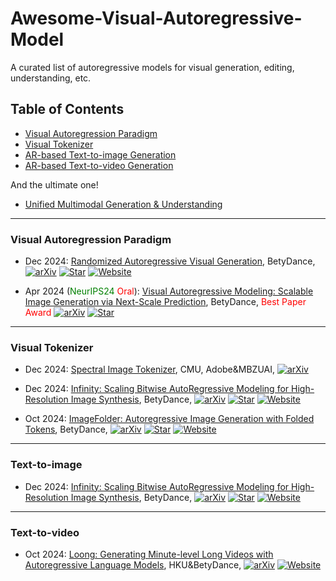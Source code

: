 # Awesome-Visual-Autoregressive-Model

A curated list of autoregressive models for visual generation, editing, understanding, etc.


## Table of Contents <!-- omit in toc -->

[//]: # (- [Basemodel]&#40;#&#41;)

- [Visual Autoregression Paradigm](#visual-autoregression-paradigm)
- [Visual Tokenizer](#Tokenizer)
- [AR-based Text-to-image Generation](#evaluation-benchmarks-and-metrics)
- [AR-based Text-to-video Generation](#evaluation-benchmarks-and-metrics)

And the ultimate one!

- [Unified Multimodal Generation & Understanding](#evaluation-benchmarks-and-metrics)



----
### Visual Autoregression Paradigm


+ Dec 2024:  [Randomized Autoregressive Visual Generation](https://arxiv.org/abs/2411.00776), BetyDance, [![arXiv](https://img.shields.io/badge/arXiv-b31b1b.svg)](https://arxiv.org/abs/2411.00776)
  [![Star](https://img.shields.io/github/stars/bytedance/1d-tokenizer.svg?style=social&label=Star)](https://github.com/bytedance/1d-tokenizer) [![Website](https://img.shields.io/badge/Website-9cf)](https://yucornetto.github.io/projects/rar.html)


+ Apr 2024 (<span style="color: green;">NeurIPS24</span> <span style="color: red;">Oral</span>):  [Visual Autoregressive Modeling: Scalable Image Generation via Next-Scale Prediction](https://arxiv.org/abs/2404.02905), BetyDance, <span style="color: red;"> Best Paper Award</span> [![arXiv](https://img.shields.io/badge/arXiv-b31b1b.svg)](https://arxiv.org/abs/2404.02905)
  [![Star](https://img.shields.io/github/stars/FoundationVision/VAR.svg?style=social&label=Star)](https://github.com/FoundationVision/VAR)

----
### Visual Tokenizer

+ Dec 2024:  [Spectral Image Tokenizer](https://arxiv.org/abs/2412.09607), CMU, Adobe&MBZUAI, [![arXiv](https://img.shields.io/badge/arXiv-b31b1b.svg)](https://arxiv.org/abs/2412.09607)

[//]: # (  [![Star]&#40;https://img.shields.io/github/stars/lxa9867/ImageFolder.svg?style=social&label=Star&#41;]&#40;https://github.com/lxa9867/ImageFolder&#41; [![Website]&#40;https://img.shields.io/badge/Website-9cf&#41;]&#40;https://lxa9867.github.io/works/imagefolder/index.html&#41;)

+ Dec 2024:  [Infinity: Scaling Bitwise AutoRegressive Modeling for High-Resolution Image Synthesis](https://arxiv.org/abs/2412.04431), BetyDance, [![arXiv](https://img.shields.io/badge/arXiv-b31b1b.svg)](https://arxiv.org/abs/2412.04431)
  [![Star](https://img.shields.io/github/stars/FoundationVision/Infinity.svg?style=social&label=Star)](https://github.com/FoundationVision/Infinity) [![Website](https://img.shields.io/badge/Website-9cf)](https://foundationvision.github.io/infinity.project/)

+ Oct 2024:  [ImageFolder: Autoregressive Image Generation with Folded Tokens](https://arxiv.org/abs/2410.01756), BetyDance, [![arXiv](https://img.shields.io/badge/arXiv-b31b1b.svg)](https://arxiv.org/abs/2410.01756)
  [![Star](https://img.shields.io/github/stars/lxa9867/ImageFolder.svg?style=social&label=Star)](https://github.com/lxa9867/ImageFolder) [![Website](https://img.shields.io/badge/Website-9cf)](https://lxa9867.github.io/works/imagefolder/index.html)

----
### Text-to-image

+ Dec 2024:  [Infinity: Scaling Bitwise AutoRegressive Modeling for High-Resolution Image Synthesis](https://arxiv.org/abs/2412.04431), BetyDance, [![arXiv](https://img.shields.io/badge/arXiv-b31b1b.svg)](https://arxiv.org/abs/2412.04431)
  [![Star](https://img.shields.io/github/stars/FoundationVision/Infinity.svg?style=social&label=Star)](https://github.com/FoundationVision/Infinity) [![Website](https://img.shields.io/badge/Website-9cf)](https://foundationvision.github.io/infinity.project/)

----
### Text-to-video

+ Oct 2024:  [Loong: Generating Minute-level Long Videos with Autoregressive Language Models](https://arxiv.org/abs/2410.02757), HKU&BetyDance, [![arXiv](https://img.shields.io/badge/arXiv-b31b1b.svg)](https://arxiv.org/abs/2410.02757)
  [![Website](https://img.shields.io/badge/Website-9cf)](https://epiphqny.github.io/Loong-video/)